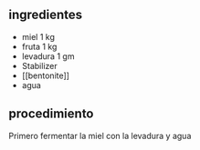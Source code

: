 ## ingredientes 

- miel 1 kg
- fruta 1 kg
- levadura 1 gm
- Stabilizer 
- [[bentonite]]
- agua

## procedimiento 

Primero fermentar la miel con la levadura y agua